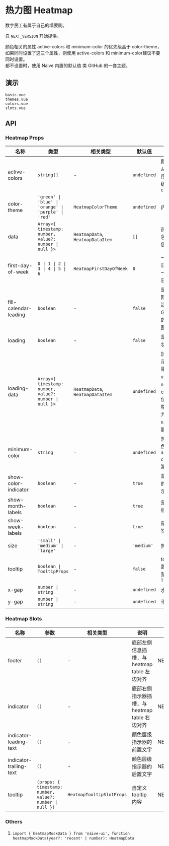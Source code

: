 <!--single-column-->

# 热力图 Heatmap

数字民工有属于自己的墙要刷。

自 `NEXT_VERSION` 开始提供。

<n-alert type="info" title="使用前提" :bordered="false">
  <n-text>
    颜色相关的属性 <n-text code>active-colors</n-text> 和 <n-text code>minimum-color</n-text> 的优先级高于 <n-text code>color-theme</n-text>，如果同时设置了这三个属性，则使用 <n-text code>active-colors</n-text> 和 <n-text code>minimum-color</n-text>建议不要同时设置。
  </n-text>
  <br />
  <n-text>
    都不设置时，使用 Naive 内置的默认值 类 GitHub 的一套主题。
  </n-text>
</n-alert>

## 演示

```demo
basic.vue
themes.vue
colors.vue
slots.vue
```

## API

### Heatmap Props

| 名称 | 类型 | 相关类型 | 默认值 | 说明 | 版本 |
| --- | --- | --- | --- | --- | --- |
| active-colors | `string[]` | - | `undefined` | 颜色数组，按从浅到深的顺序排列，优先级高于 `color-theme` | NEXT_VERSION |
| color-theme | `'green' \| 'blue' \| 'orange' \| 'purple' \| 'red'` | `HeatmapColorTheme` | `undefined` | 内置颜色主题 | NEXT_VERSION |
| data | `Array<{ timestamp: number, value?: number \| null }>` | `HeatmapData`, `HeatmapDataItem` | `[]` | 热力图数据，包含日期和数值 | NEXT_VERSION |
| first-day-of-week | `0 \| 1 \| 2 \| 3 \| 4 \| 5 \| 6` | `HeatmapFirstDayOfWeek` | `0` | 一周的开始日，`0` 表示周一，6 表示周日 | NEXT_VERSION |
| fill-calendar-leading | `boolean` | - | `false` | 是否填满日历网格的头部，适用于 GitHub 风格的最近一年视图 | NEXT_VERSION |
| loading | `boolean` | - | `false` | 是否显示加载状态 | NEXT_VERSION |
| loading-data | `Array<{ timestamp: number, value?: number \| null }>` | `HeatmapData`, `HeatmapDataItem` | `undefined` | 加载状态下展示的数据，如果单元格的 `value` 为 `null` 不展示 cell，但占位，如果单元格的 `value` 设为任意非 `null` 值，则展示加载状态 | NEXT_VERSION |
| minimum-color | `string` | - | `undefined` | 热力图最小颜色，默认为 `active-colors` 中的第一个颜色 | NEXT_VERSION |
| show-color-indicator | `boolean` | - | `true` | 是否显示底部的颜色层级指示器 | NEXT_VERSION |
| show-month-labels | `boolean` | - | `true` | 是否显示月份标签 | NEXT_VERSION |
| show-week-labels | `boolean` | - | `true` | 是否显示周标签 | NEXT_VERSION |
| size | `'small' \| 'medium' \| 'large'` | - | `'medium'` | 热力图尺寸 | NEXT_VERSION |
| tooltip | `boolean \| TooltipProps` | - | `false` | tooltip 配置，`false` 为禁用，对象为 `TooltipProps` | NEXT_VERSION |
| x-gap | `number \| string` | - | `undefined` | 水平方向间距 | NEXT_VERSION |
| y-gap | `number \| string` | - | `undefined` | 垂直方向间距 | NEXT_VERSION |

### Heatmap Slots

| 名称 | 参数 | 相关类型 | 说明 | 版本 |
| --- | --- | --- | --- | --- |
| footer | `()` | - | 底部左侧信息插槽，与 heatmap table 左边对齐 | NEXT_VERSION |
| indicator | `()` | - | 底部右侧指示器插槽，与 heatmap table 右边对齐 | NEXT_VERSION |
| indicator-leading-text | `()` | - | 颜色层级指示器的前置文字 | NEXT_VERSION |
| indicator-trailing-text | `()` | - | 颜色层级指示器的后置文字 | NEXT_VERSION |
| tooltip | `(props: { timestamp: number, value?: number \| null })` | `HeatmapTooltipSlotProps` | 自定义 tooltip 内容 | NEXT_VERSION |

### Others

1. `import { heatmapMockData } from 'naive-ui'`，`function heatmapMockData(year?: 'recent' | number): HeatmapData`
